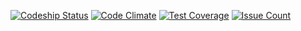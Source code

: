 [![Codeship Status](https://www.codeship.io/projects/7b6fb3e0-2945-0134-1c12-5acfb7e5e85a/status?branch=master)](https://www.codeship.io)
[![Code Climate](https://codeclimate.com/github/jeremiahalex/testing-ci/badges/gpa.svg)](https://codeclimate.com/github/jeremiahalex/testing-ci)
[![Test Coverage](https://codeclimate.com/github/jeremiahalex/testing-ci/badges/coverage.svg)](https://codeclimate.com/github/jeremiahalex/testing-ci/coverage)
[![Issue Count](https://codeclimate.com/github/jeremiahalex/testing-ci/badges/issue_count.svg)](https://codeclimate.com/github/jeremiahalex/testing-ci)